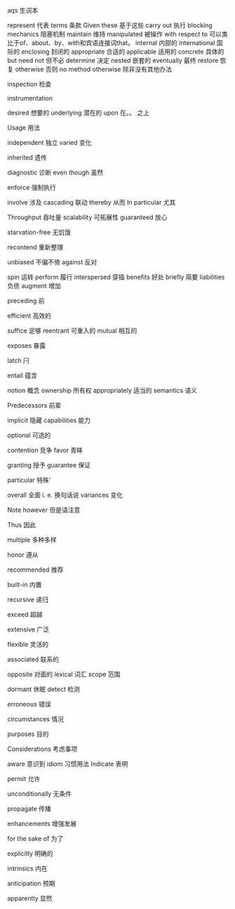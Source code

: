aqs 生词本

represent  代表
terms 条款
Given these 基于这些
carry out 执行
blocking mechanics 阻塞机制
maintain 维持
manipulated 被操作
with respect to 可以类比于of、about、by、with和宾语连接词that。
internal 内部的
international 国际的
enclosing 封闭的
appropriate 合适的
applicable 适用的
concrete 具体的
but need not 但不必
determine 决定
nested 嵌套的
eventually 最终
restore 恢复
otherwise 否则
no  method otherwise 除非没有其他办法

inspection 检查

instrumentation

desired 想要的
underlying 潜在的
upon 在。。 之上

Usage 用法

independent 独立
varied 变化

inherited 遗传

diagnostic 诊断
even though 虽然

enforce 强制执行

involve 涉及
cascading 联动
thereby 从而
In particular 尤其

Throughput 吞吐量
scalability  可拓展性
guaranteed 放心

starvation-free 无饥饿

recontend 重新整理

unbiased 不偏不倚
against 反对

spin 运转
perform 履行
interspersed 穿插
benefits 好处
briefly 简要
liabilities 负债
augment 增加

preceding 前

efficient 高效的

suffice 足够
reentrant 可重入的
mutual 相互的

exposes 暴露


latch 闩

entail 蕴含

notion 概念
ownership 所有权
appropriately 适当的
semantics 语义

Predecessors 前辈

implicit 隐藏
capabilities 能力

optional 可选的

contention 竞争
favor 青睐

granting 授予
guarantee 保证

particular 特殊‘

overall 全面
i. e. 换句话说
variances 变化

Note however 但是请注意

Thus 因此

multiple 多种多样

honor 遵从

recommended 推荐

built-in 内置

recursive 递归

exceed 超越

extensive 广泛

flexible 灵活的

associated 联系的

opposite 对面的
lexical 词汇
scope 范围

dormant 休眠
detect 检测

erroneous 错误

circumstances 情况

purposes 目的

Considerations 考虑事项

aware 意识到
idiom 习惯用法
Indicate 表明

permit 允许

unconditionally 无条件

propagate 传播

enhancements 增强发展

for the sake of 为了


explicitly 明确的

intrinsics 内在

anticipation 预期

apparently 显然

